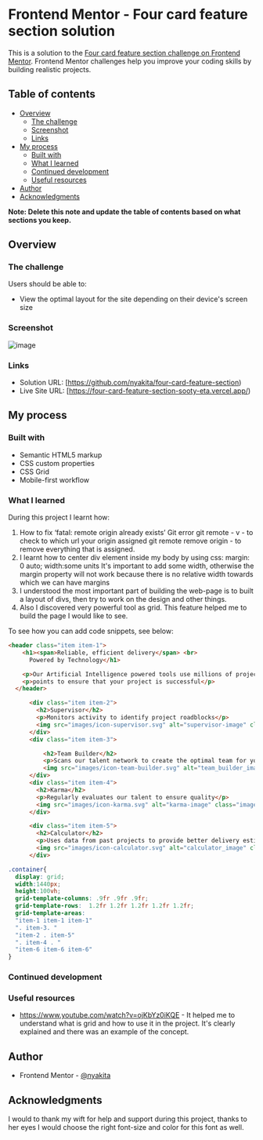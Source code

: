 # Frontend Mentor - Four card feature section solution

This is a solution to the [Four card feature section challenge on Frontend Mentor](https://www.frontendmentor.io/challenges/four-card-feature-section-weK1eFYK). Frontend Mentor challenges help you improve your coding skills by building realistic projects. 

## Table of contents

- [Overview](#overview)
  - [The challenge](#the-challenge)
  - [Screenshot](#screenshot)
  - [Links](#links)
- [My process](#my-process)
  - [Built with](#built-with)
  - [What I learned](#what-i-learned)
  - [Continued development](#continued-development)
  - [Useful resources](#useful-resources)
- [Author](#author)
- [Acknowledgments](#acknowledgments)

**Note: Delete this note and update the table of contents based on what sections you keep.**

## Overview

### The challenge

Users should be able to:

- View the optimal layout for the site depending on their device's screen size

### Screenshot

![image](https://user-images.githubusercontent.com/30837952/180831880-83741439-4586-4bed-b2db-30d77a4838a2.png)

### Links

- Solution URL: [https://github.com/nyakita/four-card-feature-section)
- Live Site URL: [https://four-card-feature-section-sooty-eta.vercel.app/)

## My process

### Built with

- Semantic HTML5 markup
- CSS custom properties
- CSS Grid
- Mobile-first workflow

### What I learned

During this project I learnt how:
1. How to fix ‘fatal: remote origin already exists’ Git error
	git remote - v - to check to which url your origin assigned
	git remote remove origin - to remove everything that is assigned.
2. I learnt how to center div element inside my body by using css:
	margin: 0 auto;
	width:some units
It's important to add some width, otherwise the margin property will not work because there is no relative width towards which we can have margins
3. I understood the most important part of building the web-page is to built a layout of divs, then try to work on the design and other things.
4. Also I discovered very powerful tool as grid. This feature helped me to build the page I would like to see.

To see how you can add code snippets, see below:

```html
<header class="item item-1">
    <h1><span>Reliable, efficient delivery</span> <br>
      Powered by Technology</h1>

    <p>Our Artificial Intelligence powered tools use millions of project data</p>
    <p>points to ensure that your project is successful</p>
  </header>

      <div class="item item-2">
        <h2>Supervisor</h2>
        <p>Monitors activity to identify project roadblocks</p>
        <img src="images/icon-supervisor.svg" alt="supervisor-image" class="image">
      </div>
      <div class="item item-3">

          <h2>Team Builder</h2>
          <p>Scans our talent network to create the optimal team for your project</p>
          <img src="images/icon-team-builder.svg" alt="team_builder_image" class="image">
      </div>
      <div class="item item-4">
        <h2>Karma</h2>
        <p>Regularly evaluates our talent to ensure quality</p>
        <img src="images/icon-karma.svg" alt="karma-image" class="image">
      </div>

      <div class="item item-5">
        <h2>Calculator</h2>
        <p>Uses data from past projects to provide better delivery estimates</p>
        <img src="images/icon-calculator.svg" alt="calculator_image" class="image">
      </div>
```
```css
.container{
  display: grid;
  width:1440px;
  height:100vh;
  grid-template-columns: .9fr .9fr .9fr;
  grid-template-rows:  1.2fr 1.2fr 1.2fr 1.2fr 1.2fr;
  grid-template-areas:
  "item-1 item-1 item-1"
  ". item-3. "
  "item-2 . item-5"
  ". item-4 . "
  "item-6 item-6 item-6"
}
```
### Continued development

### Useful resources

- https://www.youtube.com/watch?v=ojKbYz0iKQE - It helped me to understand what is grid and how to use it in the project. It's clearly explained and there was an example of the concept.


## Author
- Frontend Mentor - [@nyakita](https://www.frontendmentor.io/profile/nyakita)

## Acknowledgments

I would to thank my wift for help and support during this project, thanks to her eyes I would choose the right font-size and color for this font as well.

